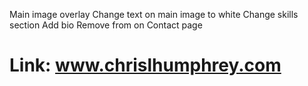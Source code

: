 Main image overlay
Change text on main image to white
Change skills section
Add bio
Remove from on Contact page

# Link: www.chrislhumphrey.com
